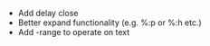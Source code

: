 - Add delay close
- Better expand functionality (e.g. %:p or %:h etc.)
- Add -range to operate on text
